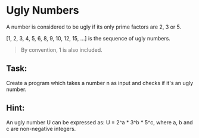 # Ugly Numbers

A number is considered to be ugly if its only prime factors are 2, 3 or 5. 

[1, 2, 3, 4, 5, 6, 8, 9, 10, 12, 15, …] is the sequence of ugly numbers.

> By convention, 1 is also included.

## Task:

Create a program which takes a number n as input and checks if it's an ugly number.

## Hint:

An ugly number U can be expressed as: U = 2^a * 3^b * 5^c, where a, b and c are non-negative integers.

